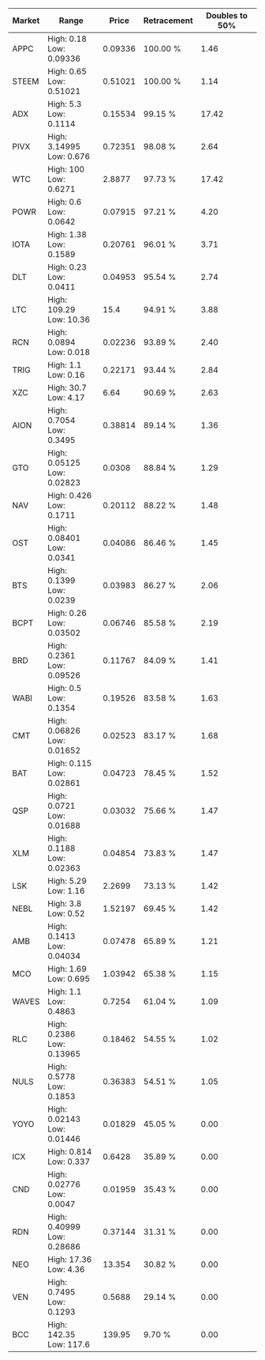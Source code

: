 | Market | Range | Price| Retracement | Doubles to 50% |
| --- | --- | --- | --- | --- |
| APPC | High: 0.18<br />Low: 0.09336 | 0.09336 | 100.00 % | 1.46 |
| STEEM | High: 0.65<br />Low: 0.51021 | 0.51021 | 100.00 % | 1.14 |
| ADX | High: 5.3<br />Low: 0.1114 | 0.15534 | 99.15 % | 17.42 |
| PIVX | High: 3.14995<br />Low: 0.676 | 0.72351 | 98.08 % | 2.64 |
| WTC | High: 100<br />Low: 0.6271 | 2.8877 | 97.73 % | 17.42 |
| POWR | High: 0.6<br />Low: 0.0642 | 0.07915 | 97.21 % | 4.20 |
| IOTA | High: 1.38<br />Low: 0.1589 | 0.20761 | 96.01 % | 3.71 |
| DLT | High: 0.23<br />Low: 0.0411 | 0.04953 | 95.54 % | 2.74 |
| LTC | High: 109.29<br />Low: 10.36 | 15.4 | 94.91 % | 3.88 |
| RCN | High: 0.0894<br />Low: 0.018 | 0.02236 | 93.89 % | 2.40 |
| TRIG | High: 1.1<br />Low: 0.16 | 0.22171 | 93.44 % | 2.84 |
| XZC | High: 30.7<br />Low: 4.17 | 6.64 | 90.69 % | 2.63 |
| AION | High: 0.7054<br />Low: 0.3495 | 0.38814 | 89.14 % | 1.36 |
| GTO | High: 0.05125<br />Low: 0.02823 | 0.0308 | 88.84 % | 1.29 |
| NAV | High: 0.426<br />Low: 0.1711 | 0.20112 | 88.22 % | 1.48 |
| OST | High: 0.08401<br />Low: 0.0341 | 0.04086 | 86.46 % | 1.45 |
| BTS | High: 0.1399<br />Low: 0.0239 | 0.03983 | 86.27 % | 2.06 |
| BCPT | High: 0.26<br />Low: 0.03502 | 0.06746 | 85.58 % | 2.19 |
| BRD | High: 0.2361<br />Low: 0.09526 | 0.11767 | 84.09 % | 1.41 |
| WABI | High: 0.5<br />Low: 0.1354 | 0.19526 | 83.58 % | 1.63 |
| CMT | High: 0.06826<br />Low: 0.01652 | 0.02523 | 83.17 % | 1.68 |
| BAT | High: 0.115<br />Low: 0.02861 | 0.04723 | 78.45 % | 1.52 |
| QSP | High: 0.0721<br />Low: 0.01688 | 0.03032 | 75.66 % | 1.47 |
| XLM | High: 0.1188<br />Low: 0.02363 | 0.04854 | 73.83 % | 1.47 |
| LSK | High: 5.29<br />Low: 1.16 | 2.2699 | 73.13 % | 1.42 |
| NEBL | High: 3.8<br />Low: 0.52 | 1.52197 | 69.45 % | 1.42 |
| AMB | High: 0.1413<br />Low: 0.04034 | 0.07478 | 65.89 % | 1.21 |
| MCO | High: 1.69<br />Low: 0.695 | 1.03942 | 65.38 % | 1.15 |
| WAVES | High: 1.1<br />Low: 0.4863 | 0.7254 | 61.04 % | 1.09 |
| RLC | High: 0.2386<br />Low: 0.13965 | 0.18462 | 54.55 % | 1.02 |
| NULS | High: 0.5778<br />Low: 0.1853 | 0.36383 | 54.51 % | 1.05 |
| YOYO | High: 0.02143<br />Low: 0.01446 | 0.01829 | 45.05 % | 0.00 |
| ICX | High: 0.814<br />Low: 0.337 | 0.6428 | 35.89 % | 0.00 |
| CND | High: 0.02776<br />Low: 0.0047 | 0.01959 | 35.43 % | 0.00 |
| RDN | High: 0.40999<br />Low: 0.28686 | 0.37144 | 31.31 % | 0.00 |
| NEO | High: 17.36<br />Low: 4.36 | 13.354 | 30.82 % | 0.00 |
| VEN | High: 0.7495<br />Low: 0.1293 | 0.5688 | 29.14 % | 0.00 |
| BCC | High: 142.35<br />Low: 117.6 | 139.95 | 9.70 % | 0.00 |

